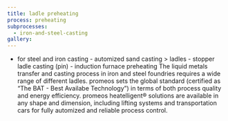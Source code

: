 ```yaml
---
title: ladle preheating
process: preheating
subprocesses:
  - iron-and-steel-casting
gallery:
---
```


- for steel and iron casting - automized sand casting > ladles - stopper ladle casting (pin) - induction furnace preheating  The liquid metals transfer and casting process in iron and steel foundries requires a wide range of different ladles. promeos sets the global standard (certified as “The BAT - Best Availabe Technology”) in terms of both process quality and energy efficiency. promeos heatelligent® solutions are available in any shape and dimension, including lifting systems and transportation cars for fully automized and reliable process control.

